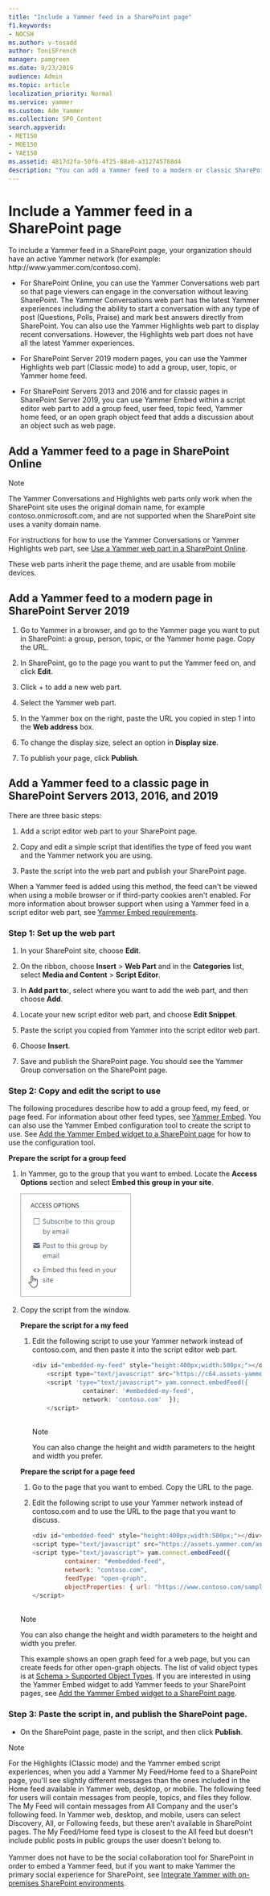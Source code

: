 ```yaml
---
title: "Include a Yammer feed in a SharePoint page"
f1.keywords:
- NOCSH
ms.author: v-tosadd
author: ToniSFrench
manager: pamgreen
ms.date: 9/23/2019
audience: Admin
ms.topic: article
localization_priority: Normal
ms.service: yammer
ms.custom: Adm_Yammer
ms.collection: SPO_Content
search.appverid:
- MET150
- MOE150
- YAE150
ms.assetid: 4817d2fa-50f6-4f25-88a0-a312745768d4
description: "You can add a Yammer feed to a modern or classic SharePoint site page."
---
```


# Include a Yammer feed in a SharePoint page

To include a Yammer feed in a SharePoint page, your organization should have an active Yammer network (for example: http&#58;//www&#46;yammer&#46;com/contoso&#46;com). 

- For SharePoint Online, you can use the Yammer Conversations web part so that page viewers can engage in the conversation without leaving SharePoint.  The Yammer Conversations web part has the latest Yammer experiences including the ability to start a conversation with any type of post (Questions, Polls, Praise) and mark best answers directly from SharePoint. You can also use the Yammer Highlights web part to display recent conversations. However, the Highlights web part does not have all the latest Yammer experiences. 

- For SharePoint Server 2019 modern pages, you can use the Yammer Highlights web part (Classic mode) to add a group, user, topic, or Yammer home feed.

- For SharePoint Servers 2013 and 2016 and for classic pages in SharePoint Server 2019, you can use Yammer Embed within a script editor web part to add a group feed, user feed, topic feed, Yammer home feed, or an open graph object feed that adds a discussion about an object such as web page. 
  
## Add a Yammer feed to a page in SharePoint Online

>[!NOTE]
> The Yammer Conversations and Highlights web parts only work when the SharePoint site uses the original domain name, for example contoso.onmicrosoft.com, and are not supported when the SharePoint site uses a vanity domain name.

For instructions for how to use the Yammer Conversations or Yammer Highlights web part, see [Use a Yammer web part in a SharePoint Online](https://support.office.com/article/a53cfa0c-3d09-42c8-a286-1038a81c59da). 

These web parts inherit the page theme, and are usable from mobile devices. 

## Add a Yammer feed to a modern page in SharePoint Server 2019

1. Go to Yammer in a browser, and go to the Yammer page you want to put in SharePoint: a group, person, topic, or the Yammer home page. Copy the URL. 

2. In SharePoint, go to the page you want to put the Yammer feed on, and click **Edit**.

3. Click + to add a new web part. 

4. Select the Yammer web part.

5. In the Yammer box on the right, paste the URL you copied in step 1 into the **Web address** box.

6. To change the display size, select an option in **Display size**. 

7. To publish your page, click **Publish**.

## Add a Yammer feed to a classic page in SharePoint Servers 2013, 2016, and 2019 
<a name="AddFeed"> </a>

There are three basic steps:

1. Add a script editor web part to your SharePoint page.

2. Copy and edit a simple script that identifies the type of feed you want and the Yammer network you are using.
    
3. Paste the script into the web part and publish your SharePoint page. 

When a Yammer feed is added using this method, the feed can't be viewed when using a mobile browser or if third-party cookies aren't enabled. For more information about browser support when using a Yammer feed in a script editor web part, see [Yammer Embed requirements](https://developer.yammer.com/docs/requirements).
    
### Step 1: Set up the web part 

1. In your SharePoint site, choose **Edit**.
    
2. On the ribbon, choose **Insert** \> **Web Part** and in the **Categories** list, select **Media and Content** \> **Script Editor**. 

3. In **Add part to:**, select where you want to add the web part, and then choose **Add**.   
    
4. Locate your new script editor web part, and choose **Edit Snippet**.
    
5. Paste the script you copied from Yammer into the script editor web part.
    
6. Choose **Insert**.
    
7. Save and publish the SharePoint page. You should see the Yammer Group conversation on the SharePoint page.

### Step 2: Copy and edit the script to use

The following procedures describe how to add a group feed, my feed, or page feed. For information about other feed types, see [Yammer Embed](https://go.microsoft.com/fwlink/?LinkID=524147). You can also use the Yammer Embed configuration tool to create the script to use. See [Add the Yammer Embed widget to a SharePoint page](https://go.microsoft.com/fwlink/?LinkID=525587) for how to use the configuration tool. 
  
 **Prepare the script for a group feed**
  
1. In Yammer, go to the group that you want to embed. Locate the **Access Options** section and select **Embed this group in your site**.
    
    ![Access options for Yammer group](../media/a0bdb091-2d21-4041-adaf-bb66da668c64.png)
  
2. Copy the script from the window.
   
    **Prepare the script for a my feed**
   
    1. Edit the following script to use your Yammer network instead of contoso.com, and then paste it into the script editor web part.
    
       ```javascript
       <div id="embedded-my-feed" style="height:400px;width:500px;"></div> 
           <script type="text/javascript" src="https://c64.assets-yammer.com/assets/platform_embed.js"></script>
           <script 'type="text/javascript"> yam.connect.embedFeed({  
                     container: '#embedded-my-feed',
                     network: 'contoso.com'  });
           </script>
  
       ```

       > [!NOTE]
       > You can also change the height and width parameters to the height and width you prefer. 

    **Prepare the script for a page feed**
  
    1. Go to the page that you want to embed. Copy the URL to the page.
    
    2. Edit the following script to use your Yammer network instead of contoso.com and to use the URL to the page that you want to discuss.
    
       ```javascript
       <div id="embedded-feed" style="height:400px;width:500px;"></div> 
       <script type="text/javascript" src="https://assets.yammer.com/assets/platform_embed.js"></script> 
       <script type="text/javascript"> yam.connect.embedFeed({
                container: "#embedded-feed", 
                network: "contoso.com", 
                feedType: "open-graph", 
                objectProperties: { url: "https://www.contoso.com/sample_page" , type: "page" } }); 
       </script>
  
       ```

      > [!NOTE]
      > You can also change the height and width parameters to the height and width you prefer. 

     This example shows an open graph feed for a web page, but you can create feeds for other open-graph objects. The list of valid object types is at [Schema \> Supported Object Types](https://go.microsoft.com/fwlink/?LinkId=525586). If you are interested in using the Yammer Embed widget to add Yammer feeds to your SharePoint pages, see [Add the Yammer Embed widget to a SharePoint page](https://go.microsoft.com/fwlink/?LinkId=525587).
    
### Step 3: Paste the script in, and publish the SharePoint page. 

- On the SharePoint page, paste in the script, and then click **Publish**.
    
>[!NOTE]
>For the Highlights (Classic mode) and the Yammer embed script experiences, when you add a Yammer My Feed/Home feed to a SharePoint page, you'll see slightly different messages than the ones included in the Home feed available in Yammer web, desktop, or mobile. The following feed for users will contain messages from people, topics, and files they follow. The My Feed will contain messages from All Company and the user's following feed. In Yammer web, desktop, and mobile, users can select Discovery, All, or Following feeds, but these aren't available in SharePoint pages. The My Feed/Home feed type is closest to the All feed but doesn't include public posts in public groups the user doesn't belong to.<br><br>Yammer does not have to be the social collaboration tool for SharePoint in order to embed a Yammer feed, but if you want to make Yammer the primary social experience for SharePoint, see [Integrate Yammer with on-premises SharePoint environments](https://docs.microsoft.com/sharepoint/administration/integrate-yammer-with-on-premises-sharepoint-server-environments). 
